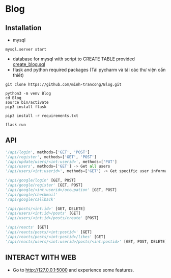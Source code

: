 # Blog
## Installation

- mysql
```shell
mysql.server start
```
- database for mysql with script to CREATE TABLE provided [create_blog.sql](./create_blog.sql)
- flask and python required packages (Tải pycharm và tải các thư viện cần thiết)

```shell
git clone https://github.com/minh-trancong/Blog.git
```

```shell
python3 -m venv Blog
cd Blog
source bin/activate
pip3 install flask
```

```shell
pip3 install -r requirements.txt
```

```shell
flask run
```

## API

```python
'/api/login', methods=['GET', 'POST']
'/api/register', methods=['GET', 'POST']
'/api/update/users/<int:userid>', methods=['PUT']
'/api/users', methods=['GET'] -> Get all users
'/api/users/<int:userid>', methods=['GET'] -> Get specific user information by his/her id
```

```python
'/api/google/login' [GET, POST]
'/api/google/register' [GET, POST]
'/api/google/<int:userid>/occupation' [GET, POST]
'/api/google/checkmail'
'/api/google/callback'
```

```python
'/api/posts/<int:id>' [GET, DELETE]
'/api/users/<int:id>/posts' [GET]
'/api/users/<int:id>/posts/create' [POST]
```

```python
'/api/reacts' [GET]
'/api/reacts/posts/<int:postid>' [GET]
'/api/reacts/posts/<int:postid>/likes' [GET]
'/api/reacts/users/<int:userid>/posts/<int:postid>' [GET, POST, DELETE]
```

## INTERACT WITH WEB

- Go to http://127.0.0.1:5000 and experience some features.

